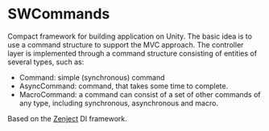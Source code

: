 # SWCommands


Compact framework for building application on Unity. The basic idea is to use a command structure to support the MVC approach.
The controller layer is implemented through a command structure consisting of entities of several types, such as:
 - Command: simple (synchronous) command
 - AsyncCommand: command, that takes some time to complete.
 - MacroCommand: a command can consist of a set of other commands of any type, including synchronous, asynchronous and macro.

Based on the <a href="https://github.com/modesttree/Zenject">Zenject</a> DI framework.
